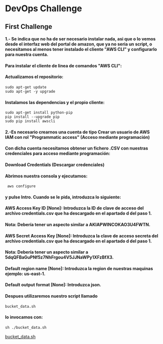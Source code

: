 # DevOps Challenge
## First Challenge
#### 1.- Se indica que no ha de ser necesario instalar nada, asi que o lo vemos desde el interfaz web del portal de amazon, que ya no seria un script, o necesitamos al menos tener instalado el cliente "AWS CLI" y configurarlo para nuestra cuenta.

#### Para instalar el cliente de linea de comandos "AWS CLI":

#### Actualizamos el repositorio:
```
sudo apt-get update
sudo apt-get -y upgrade
```
#### Instalamos las dependencias y el propio cliente:
```
sudo apt-get install python-pip
pip install --upgrade pip
sudo pip install awscli
```
#### 2.-Es necesario crearnos una cuenta de tipo Crear un usuario de AWS IAM con rol "Programmatic access" (Acceso mediante programación)
#### Con dicha cuenta necesitamos obtener un fichero .CSV con nuestras credenciales para acceso mediante programación:
#### Download Credentials (Descargar credenciales)

#### Abrimos nuestra consola y ejecutamos:

```
 aws configure
```
####  y pulse Intro. Cuando se le pida, introduzca lo siguiente:

#### AWS Access Key ID [None]: Introduzca la ID de clave de acceso del archivo credentials.csv que ha descargado en el apartado d del paso 1.

#### Nota: Debería tener un aspecto similar a AKIAPWINCOKAO3U4FWTN.

#### AWS Secret Access Key [None]: Introduzca la clave de acceso secreta del archivo credentials.csv que ha descargado en el apartado d del paso 1.

#### Nota: Debería tener un aspecto similar a 5dqQFBaGuPNf5z7NhFrgou4V5JJNaWPy1XFzBfX3.

#### Default region name [None]: Introduzca la region de nuestras maquinas ejemplo: us-east-1.

#### Default output format [None]: Introduzca json.

#### Despues utilizaremos nuestro script llamado
```
bucket_data.sh
```

#### lo invocamos con:
```
sh ./bucket_data.sh
``` 

[bucket_data.sh](https://github.com/MiguelJVRD/DevOpsChallenge/blob/master/First%20Challenge/bucket_data.sh)

